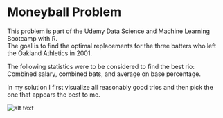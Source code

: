 # Moneyball Problem

This problem is part of the Udemy Data Science and Machine Learning Bootcamp with R.<br>
The goal is to find the optimal replacements for the three batters who left the Oakland Athletics in 2001.

The following statistics were to be considered to find the best rio: Combined salary, combined bats, and average on base percentage.

In my solution I first visualize all reasonably good trios and then pick the one that appears the best to me.

![alt text](https://github.com/bschmalbach/MoneyballProblem/Rplot.png)
